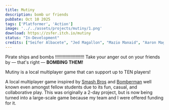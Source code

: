 ```yaml
---
title: Mutiny
description: bomb ur friends
pubDate: Oct 10 2025
tags: ['Platformer', 'Action']
image: '../../assets/projects/mutiny/1.png'
download: https://zsfer.itch.io/mutiny
status: "In-Development"
credits: ["Seifer Albacete", "Jed Magallon", "Mazio Manaid", "Aaron Magat", "Christina Pangue", "Andrei Quirante"]
---
```


Pirate ships and bombs !!!!!!!!!!!!!!!!!!!!!!! Take your anger out on your friends by — that's right — **BOMBING THEM!**

Mutiny is a local multiplayer game that can support up to TEN players!

A local multiplayer game inspired by <u>Smash Bros</u> and <u>Bomberman</u> well known even amongst fellow students due to its fun, casual, and collaborative play. This was originally a 2-day project, but is now being turned into a large-scale game because my team and I were offered funding for it.
